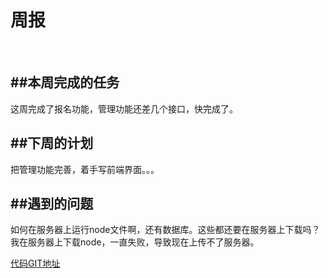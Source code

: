 周报
===

<br />

##本周完成的任务
-------------------
这周完成了报名功能，管理功能还差几个接口，快完成了。

##下周的计划
----------
把管理功能完善，着手写前端界面。。。

##遇到的问题
----------------
如何在服务器上运行node文件啊，还有数据库。这些都还要在服务器上下载吗？我在服务器上下载node，一直失败，导致现在上传不了服务器。

[代码GIT地址](https://github.com/lijiawei0602/3g-)

